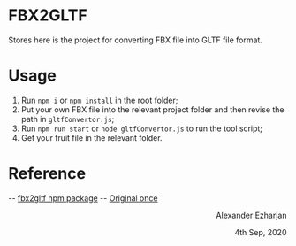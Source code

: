 # FBX2GLTF
Stores here is the project for converting FBX file into GLTF file format.


# Usage
1. Run `npm i` or `npm install` in the root folder;
2. Put your own FBX file into the relevant project folder and then revise the path in `gltfConvertor.js`; 
3. Run `npm run start` or `node gltfConvertor.js` to run the tool script;
4. Get your fruit file in the relevant folder.



# Reference

-- [fbx2gltf npm package](https://developer.aliyun.com/mirror/npm/package/fbx2gltf)
-- [Original once](https://github.com/facebookincubator/FBX2glTF)


<p align="right">Alexander Ezharjan</p>
<p align="right">4th Sep, 2020</p>
